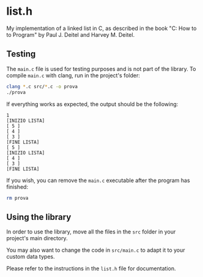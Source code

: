# list.h
My implementation of a linked list in C, as described in the book 
"C: How to to Program" by Paul J. Deitel and Harvey M. Deitel.

## Testing
The `main.c` file is used for testing purposes and is not part of the
library. To compile `main.c` with clang, run in the project's folder:

```bash
clang *.c src/*.c -o prova
./prova
```

If everything works as expected, the output should be the following:
```
1
[INIZIO LISTA] 
[ 5 ]
[ 4 ]
[ 3 ]
[FINE LISTA] 
[ 5 ]
[INIZIO LISTA] 
[ 4 ]
[ 3 ]
[FINE LISTA] 
```

If you wish, you can remove the `main.c` executable after the program
has finished:

```bash
rm prova
```

## Using the library
In order to use the library, move all the files in the `src` folder in 
your project's main directory.

You may also want to change the code in `src/main.c` to adapt it to your
custom data types.

Please refer to the instructions in the `list.h` file for documentation.
